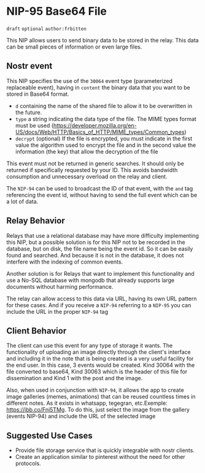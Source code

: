 NIP-95 Base64 File
======
`draft` `optional` `author:frbitten` 

This NIP allows users to send binary data to be stored in the relay. This data can be small pieces of information or even large files.

Nostr event
------------------
This NIP specifies the use of the `30064` event type (parameterized replaceable event), having in `content` the binary data that you want to be stored in Base64 format.
* `d` containing the name of the shared file to allow it to be overwritten in the future.
* `type` a string indicating the data type of the file. The MIME types format must be used (https://developer.mozilla.org/en-US/docs/Web/HTTP/Basics_of_HTTP/MIME_types/Common_types)
* `decrypt` (optional) If the file is encrypted, you must indicate in the first value the algorithm used to encrypt the file and in the second value the information (the key) that allow the decryption of the file

This event must not be returned in generic searches. It should only be returned if specifically requested by your ID. This avoids bandwidth consumption and unnecessary overload on the relay and client.

The `NIP-94` can be used to broadcast the ID of that event, with the ` and ` tag referencing the event id, without having to send the full event which can be a lot of data.

Relay Behavior
---------------
Relays that use a relational database may have more difficulty implementing this NIP, but a possible solution is for this NIP not to be recorded in the database, but on disk, the file name being the event id. So it can be easily found and searched. And because it is not in the database, it does not interfere with the indexing of common events.

Another solution is for Relays that want to implement this functionality and use a No-SQL database with mongodb that already supports large documents without harming performance.

The relay can allow access to this data via URL, having its own URL pattern for these cases. And if you receive a `NIP-94` referring to a `NIP-95` you can include the URL in the proper `NIP-94` tag

Client Behavior
---------------
The client can use this event for any type of storage it wants. The functionality of uploading an image directly through the client's interface and including it in the note that is being created is a very useful facility for the end user. In this case, 3 events would be created. Kind 30064 with the file converted to base64, Kind 30063 which is the header of this file for dissemination and Kind 1 with the post and the image.

Also, when used in conjunction with `NIP-94`, it allows the app to create image galleries (memes, animations) that can be reused countless times in different notes. As it exists in whatsapp, tegegran, etc.Exemple: <https://ibb.co/Fnj5TMg>. To do this, just select the image from the gallery (events NIP-94) and include the URL of the selected image

Suggested Use Cases
-------------------
* Provide file storage service that is quickly integrable with nostr clients.
* Create an application similar to pinterest without the need for other protocols.
